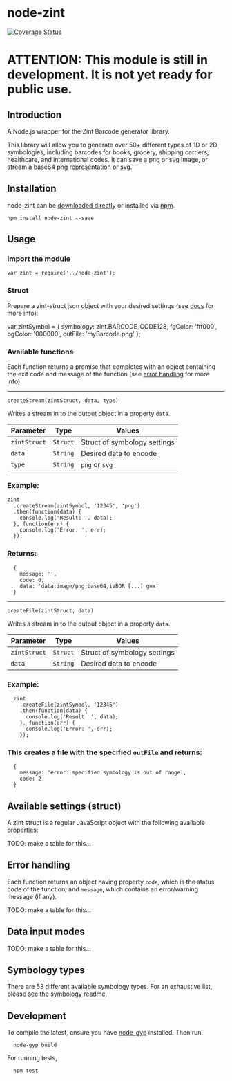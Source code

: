 # node-zint

[![Coverage Status](https://coveralls.io/repos/github/jshor/node-zint/badge.svg?branch=master)](https://coveralls.io/github/jshor/node-zint?branch=master)

# ATTENTION: This module is still in development. It is not yet ready for public use.


## Introduction

A Node.js wrapper for the Zint Barcode generator library.

This library will allow you to generate over 50+ different types of 1D or 2D symbologies, including barcodes for books, grocery, shipping carriers, healthcare, and international codes. It can save a png or svg image, or stream a base64 png representation or svg.

## Installation

node-zint can be [downloaded directly]() or installed via [npm]().

    npm install node-zint --save

## Usage

### Import the module

    var zint = require('../node-zint');


### Struct

Prepare a zint-struct json object with your desired settings (see [docs]() for more info):

  var zintSymbol = {
    symbology: zint.BARCODE_CODE128,
    fgColor: 'fff000',
    bgColor: '000000',
    outFile: 'myBarcode.png'
  };

### Available functions

Each function returns a promise that completes with an object containing the exit code and message of the function (see [error handling]() for more info).

----------

`createStream(zintStruct, data, type)`

Writes a stream in to the output object in a property `data`.

| Parameter    | Type     | Values                       |
|--------------|----------|------------------------------|
| `zintStruct` | `Struct` | Struct of symbology settings |
| `data`       | `String` | Desired data to encode       |
| `type`       | `String` | `png` or `svg`               |


### Example:

    zint
      .createStream(zintSymbol, '12345', 'png')
      .then(function(data) {
        console.log('Result: ', data);
      }, function(err) { 
        console.log('Error: ', err); 
      });

### Returns:
```
  { 
    message: '',
    code: 0,
    data: 'data:image/png;base64,iVBOR [...] g==' 
  }
```
----------

`createFile(zintStruct, data)`

Writes a stream in to the output object in a property `data`.

| Parameter    | Type     | Values                       |
|--------------|----------|------------------------------|
| `zintStruct` | `Struct` | Struct of symbology settings |
| `data`       | `String` | Desired data to encode       |


### Example:

```
  zint
    .createFile(zintSymbol, '12345')
    .then(function(data) {
      console.log('Result: ', data);
    }, function(err) { 
      console.log('Error: ', err); 
    });
```

### This creates a file with the specified `outFile` and returns:

```
  { 
    message: 'error: specified symbology is out of range',
    code: 2
  }
```

## Available settings (struct)

A zint struct is a regular JavaScript object with the following available properties:

TODO: make a table for this...

## Error handling

Each function returns an object having property `code`, which is the status code of the function, and `message`, which contains an error/warning message (if any).

TODO: make a table for this...

## Data input modes

TODO: make a table for this...

## Symbology types

There are 53 different available symbology types. For an exhaustive list, please [see the symbology readme]().

## Development

To compile the latest, ensure you have [node-gyp]() installed. Then run:

```
  node-gyp build
```

For running tests,

```
  npm test
```